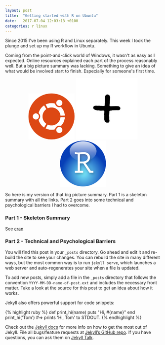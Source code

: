 ```yaml
---
layout: post
title:  "Getting started with R on Ubuntu"
date:   2017-07-04 12:03:13 +0100
categories: r linux
---
```


Since 2015 I've been using R and Linux separately. This week I took the plunge and set up my R workflow in Ubuntu. 

Coming from the point-and-click world of Windows, it wasn't as easy as I expected. Online resources explained each part of the process reasonably well. But a big picture summary was lacking. Something to give an idea of what would be involved start to finish. Especially for someone's first time.

<div style="text-align: center">
	<img src="/assets/ubuntu-ball.jpg" alt="Ubuntu Ball" style="width: 150px;"/>
	<img src="/assets/plus-sign.jpg" alt="Plus sign" style="width: 200px;"/>
	<img src="/assets/RStudio-Ball.jpg" alt="RStudio Ball" style="width: 150px;"/>
</div>

<!-- ![RStudio Ball](/assets/RStudio-Ball.jpg)
![Ubuntu Ball](/assets/ubuntu-ball.jpg) -->

So here is my version of that big picture summary. Part 1 is a skeleton summary with all the links. Part 2 goes into some technical and psychological barriers I had to overcome.

### Part 1 - Skeleton Summary
See [cran][cran]

### Part 2 - Technical and Psychological Barriers

You will find this post in your `_posts` directory. Go ahead and edit it and re-build the site to see your changes. You can rebuild the site in many different ways, but the most common way is to run `jekyll serve`, which launches a web server and auto-regenerates your site when a file is updated.

To add new posts, simply add a file in the `_posts` directory that follows the convention `YYYY-MM-DD-name-of-post.ext` and includes the necessary front matter. Take a look at the source for this post to get an idea about how it works.

Jekyll also offers powerful support for code snippets:

{% highlight ruby %}
def print_hi(name)
  puts "Hi, #{name}"
end
print_hi('Tom')
#=> prints 'Hi, Tom' to STDOUT.
{% endhighlight %}

Check out the [Jekyll docs][jekyll-docs] for more info on how to get the most out of Jekyll. File all bugs/feature requests at [Jekyll’s GitHub repo][jekyll-gh]. If you have questions, you can ask them on [Jekyll Talk][jekyll-talk].

[jekyll-docs]: https://jekyllrb.com/docs/home
[jekyll-gh]:   https://github.com/jekyll/jekyll
[jekyll-talk]: https://talk.jekyllrb.com/
[cran]: https://cran.r-project.org/
